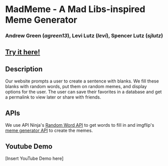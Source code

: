 # MadMeme - A Mad Libs-inspired Meme Generator
### Andrew Green (*agreen13*), Levi Lutz (*levi*), Spencer Lutz (*sjlutz*)

## [Try it here!](https://madmeme.sites-admin.com/)

## Description
Our website prompts a user to create a sentence with blanks. We fill these blanks with random words, put them on random memes, and display options for the user. The user can save their favorites in a database and get a permalink to view later or share with friends.

## APIs
We use API Ninja's [Random Word API](https://api-ninjas.com/api/randomword) to get words to fill in and imgflip's [meme generator API](https://imgflip.com/api) to create the memes.

## Youtube Demo
[Insert YouTube Demo here]
